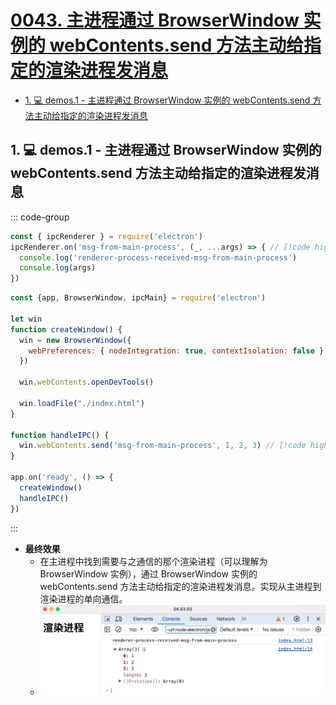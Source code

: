 # [0043. 主进程通过 BrowserWindow 实例的 webContents.send 方法主动给指定的渲染进程发消息](https://github.com/Tdahuyou/electron/tree/main/0043.%20%E4%B8%BB%E8%BF%9B%E7%A8%8B%E9%80%9A%E8%BF%87%20BrowserWindow%20%E5%AE%9E%E4%BE%8B%E7%9A%84%20webContents.send%20%E6%96%B9%E6%B3%95%E4%B8%BB%E5%8A%A8%E7%BB%99%E6%8C%87%E5%AE%9A%E7%9A%84%E6%B8%B2%E6%9F%93%E8%BF%9B%E7%A8%8B%E5%8F%91%E6%B6%88%E6%81%AF)

<!-- region:toc -->
- [1. 💻 demos.1 - 主进程通过 BrowserWindow 实例的 webContents.send 方法主动给指定的渲染进程发消息](#1--demos1---主进程通过-browserwindow-实例的-webcontentssend-方法主动给指定的渲染进程发消息)
<!-- endregion:toc -->

## 1. 💻 demos.1 - 主进程通过 BrowserWindow 实例的 webContents.send 方法主动给指定的渲染进程发消息

::: code-group

```js [renderer.js]
const { ipcRenderer } = require('electron')
ipcRenderer.on('msg-from-main-process', (_, ...args) => { // [!code highlight]
  console.log('renderer-process-received-msg-from-main-process')
  console.log(args)
})
```

```js [index.js]
const {app, BrowserWindow, ipcMain} = require('electron')

let win
function createWindow() {
  win = new BrowserWindow({
    webPreferences: { nodeIntegration: true, contextIsolation: false }
  })

  win.webContents.openDevTools()

  win.loadFile("./index.html")
}

function handleIPC() {
  win.webContents.send('msg-from-main-process', 1, 2, 3) // [!code highlight]
}

app.on('ready', () => {
  createWindow()
  handleIPC()
})
```

:::

- **最终效果**
  - 在主进程中找到需要与之通信的那个渲染进程（可以理解为 BrowserWindow 实例），通过 BrowserWindow 实例的 webContents.send 方法主动给指定的渲染进程发消息。实现从主进程到渲染进程的单向通信。
  - ![](assets/2024-10-05-20-03-43.png)












